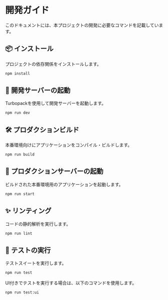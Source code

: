 # 開発ガイド

このドキュメントには、本プロジェクトの開発に必要なコマンドを記載しています。

## 📦 インストール

プロジェクトの依存関係をインストールします。

```bash
npm install
```

## 🚀 開発サーバーの起動

Turbopackを使用して開発サーバーを起動します。

```bash
npm run dev
```

## 🛠️ プロダクションビルド

本番環境向けにアプリケーションをコンパイル・ビルドします。

```bash
npm run build
```

## 🏁 プロダクションサーバーの起動

ビルドされた本番環境用のアプリケーションを起動します。

```bash
npm run start
```

## ✨ リンティング

コードの静的解析を実行します。

```bash
npm run lint
```

## 🧪 テストの実行

テストスイートを実行します。

```bash
npm run test
```

UI付きでテストを実行する場合は、以下のコマンドを使用します。

```bash
npm run test:ui
```
